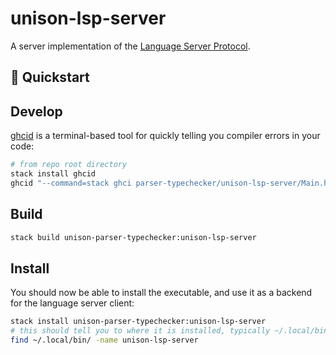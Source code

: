 # unison-lsp-server

A server implementation of the [Language Server Protocol](https://microsoft.github.io/language-server-protocol/).

## 🚀 Quickstart

## Develop

[ghcid](https://github.com/ndmitchell/ghcid) is a terminal-based tool for quickly telling you compiler errors in your code:

```sh
# from repo root directory
stack install ghcid
ghcid "--command=stack ghci parser-typechecker/unison-lsp-server/Main.hs"
```

## Build

```sh
stack build unison-parser-typechecker:unison-lsp-server
```

## Install

You should now be able to install the executable, and use it as a backend for the language server client:

```sh
stack install unison-parser-typechecker:unison-lsp-server
# this should tell you to where it is installed, typically ~/.local/bin
find ~/.local/bin/ -name unison-lsp-server
```
